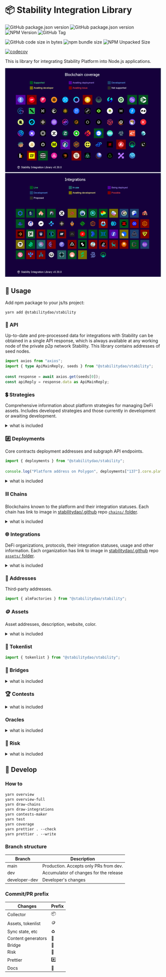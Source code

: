 # 📦 Stability Integration Library

![GitHub package.json version](https://img.shields.io/github/package-json/v/stabilitydao/stability/main)
![GitHub package.json version](https://img.shields.io/github/package-json/v/stabilitydao/stability/dev)
![NPM Version](https://img.shields.io/npm/v/%40stabilitydao%2Fstability?label=NPM%20version)
![GitHub Tag](https://img.shields.io/github/v/tag/stabilitydao/stability)

![GitHub code size in bytes](https://img.shields.io/github/languages/code-size/stabilitydao/stability?label=code%20size)
![npm bundle size](https://img.shields.io/bundlephobia/min/%40stabilitydao%2Fstability?label=NPM%20bundle%20size)
![NPM Unpacked Size](https://img.shields.io/npm/unpacked-size/%40stabilitydao%2Fstability?label=NPM%20unpacked%20size)

[![codecov](https://codecov.io/github/stabilitydao/stability/graph/badge.svg?token=V0JV1WOGMM)](https://codecov.io/github/stabilitydao/stability)

This is library for integrating Stability Platform into Node.js applications.

![](chains.png)
![](integrations.png)

## 🔌 Usage

Add npm package to your js/ts project:

```shell
yarn add @stabilitydao/stability
```

### 📡 API

Up-to-date and pre-processed data for integrations with Stability can be obtained in a single API response, which is
always available at any working node of the private p2p network Stability. This library contains addresses of seed
nodes.

```typescript
import axios from "axios";
import { type ApiMainReply, seeds } from "@stabilitydao/stability";

const response = await axios.get(seeds[0]);
const apiReply = response.data as ApiMainReply;
```

### 💲 Strategies

Comprehensive information about platform strategies for managing DeFi assets. Includes developed strategies and those
currently in development or awaiting development.

<details>
<summary>what is included</summary>

#### Types

- `Strategy`

#### Enums

- `const enum StrategyShortId`
- `enum StrategyState`
- `enum BaseStrategy`

#### Constants

- `strategies: {[shortId in StrategyShortId]:Strategy}`
- `strategyStateDescription: {[state in StrategyState]: string}`
- `baseStrategyContracts: {[baseStrategy in BaseStrategy]: string}`

#### Methods

- `getMerklStrategies()`
- `getALMStrategies()`
- `getStrategyShortId(id: string): StrategyShortId|undefined`
- `getStrategiesTotals(): {[state in StrategyState]: number}`
- `getStrategyProtocols(shortId: StrategyShortId): DeFiProtocol[]`
- `getChainStrategies(chainName: ChainName): Strategy[]`

</details>

### #️⃣ Deployments

Core contracts deployment addresses and subgraph API endpoints.

```typescript
import { deployments } from "@stabilitydao/stability";

console.log("Platform address on Polygon", deployments["137"].core.platform);
```

<details>
<summary>what is included</summary>

#### Types

- `Deployment`

#### Constants

- `deployments: {[chainId:string]:Deployment}`

</details>

### ⛓️ Chains

Blockchains known to the platform and their integration statuses. Each chain has link to image
in [stabilitydao/.github](https://github.com/stabilitydao/.github)
repo [`chains/` folder](https://github.com/stabilitydao/.github/tree/main/chains).

<details>
<summary>what is included</summary>

#### Types

- `Chain`
- `ChainStatusInfo`

#### Enums

- `const enum ChainName`
- `const enum ChainStatus`

#### Constants

- `chains: { [chainId: string]: Chain }`
- `chainStatusInfo: {[status in ChainStatus]: ChainStatusInfo}`

#### Methods

- `getSupportedChainNames(): ChainName[]`
- `getChainsTotals(): {[status in ChainStatus]: number}`
- `getChainByName(chainName: ChainName): Chain`

</details>

### 🌐 Integrations

DeFi organizations, protocols, their integration statuses, usage and other information. Each organization has link to
image in [stabilitydao/.github](https://github.com/stabilitydao/.github)
repo [`assets/` folder](https://github.com/stabilitydao/.github/tree/main/assets).

<details>
<summary>what is included</summary>

#### Types

- `DeFiOrganization`
- `DeFiProtocol`

#### Enums

- `const enum IntegrationStatus`
- `enum DefiCategory`

#### Constants

- `integrations: { [org: string]: DeFiOrganization }`

#### Methods

- `getIntegrationStatus(p: DeFiProtocol): IntegrationStatus`
- `getChainProtocols(chainId: string): DeFiProtocol[]`

</details>

### 📌 Addresses

Third-party addresses.

```typescript
import { almFactories } from "@stabilitydao/stability";
```

### 🪙 Assets

Asset addresses, description, website, color.

<details>
<summary>what is included</summary>

#### Types

- `Asset`
- `TokenData`

#### Constants

- `assets: Asset[]`
- `sonicWhitelistedAssets: { [addrLc: 0x${string}]: number; }`

#### Methods

- `getAsset(chainId: string, tokenAddress: 0x${string}): Asset|undefined`
- `getTokenData(address: 0x${string}): TokenData|undefined`

</details>

### 📜 Tokenlist

```typescript
import { tokenlist } from "@stabilitydao/stability";
```

### 🌉 Bridges

<details>
<summary>what is included</summary>

#### Types

- `Bridge`

#### Enums

- `const enum BridgeName`

#### Constants

- `bridges: Bridge[]`

#### Methods

- `getChainBridges(chainName: ChainName): Bridge[]`

</details>

### 🏆 Contests

<details>
<summary>what is included</summary>

#### Types

- `YieldContest`
- `Reward`

#### Constants

- `contests: { [contestId: string]: YieldContest }`

#### Enums

- `enum RewardType`

#### Methods

- `getContestReward = (contest: YieldContest, rewardType: RewardType): Reward | undefined`
- `getContestGemsReward = (contest: YieldContest): Reward | undefined`

</details>

### Oracles

<details>
<summary>what is included</summary>

#### Types

- `AssetOracle`

#### Constants

- `assetOracles: {[chainId: string]: { [assetAddress: 0x${string}]: AssetOracle }; }`
- `vaultOracles: {[chainId: string]: { [vaultAddress: 0x${string}]: 0x${string} }; }`

</details>

### 🚦 Risk

<details>
<summary>what is included</summary>

#### Types

- `IlDetails`

#### Methods

- `getIL = (strategyShortId: StrategyShortId, specific: string, assets: 0x${string}[]): IlDetails | undefined`

</details>

## 👷 Develop

### How to

```shell
yarn overview
yarn overview-full
yarn draw-chains
yarn draw-integrations
yarn contests-maker
yarn test
yarn coverage
yarn prettier . --check
yarn prettier . --write
```

### Branch structure

| Branch        | Description                            |
| ------------- | -------------------------------------- |
| main          | Production. Accepts only PRs from dev. |
| dev           | Accumulator of changes for the release |
| developer-dev | Developer's changes                    |

### Commit/PR prefix

| Changes            | Prefix |
| ------------------ | ------ |
| Collector          | 📦     |
| Assets, tokenlist  | 🪙     |
| Sync state, etc    | ♻️️    |
| Content generators | 🎇     |
| Bridge             | 🌉     |
| Risk               | 🚦     |
| Prettier           | #️⃣     |
| Docs               | 📙     |
